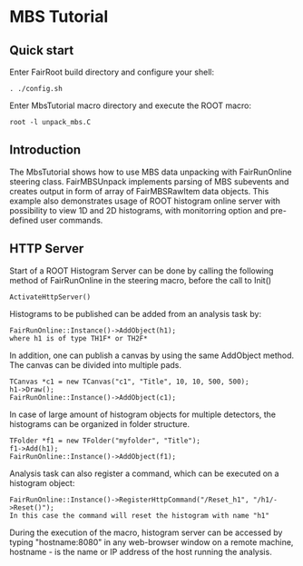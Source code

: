 # MBS Tutorial


## Quick start

Enter FairRoot build directory and configure your shell:

~~~~~~~~~~~~~~~~~~
. ./config.sh
~~~~~~~~~~~~~~~~~~

Enter MbsTutorial macro directory and execute the ROOT macro:

~~~~~~~~~~~~~~~~~~
root -l unpack_mbs.C
~~~~~~~~~~~~~~~~~~

## Introduction
The MbsTutorial shows how to use MBS data unpacking with FairRunOnline
steering class. FairMBSUnpack implements parsing of MBS subevents
and creates output in form of array of FairMBSRawItem data objects.
This example also demonstrates usage of ROOT histogram online server
with possibility to view 1D and 2D histograms, with monitorring option
and pre-defined user commands.

## HTTP Server
Start of a ROOT Histogram Server can be done by calling the following method
of FairRunOnline in the steering macro, before the call to Init()
~~~~~~~~~~~~~~~~~~
ActivateHttpServer()
~~~~~~~~~~~~~~~~~~

Histograms to be published can be added from an analysis task by:
~~~~~~~~~~~~~~~~~~
FairRunOnline::Instance()->AddObject(h1);
where h1 is of type TH1F* or TH2F*
~~~~~~~~~~~~~~~~~~

In addition, one can publish a canvas by using the same AddObject method. The canvas can be divided into multiple pads.
~~~~~~~~~~~~~~~~~~
TCanvas *c1 = new TCanvas("c1", "Title", 10, 10, 500, 500);
h1->Draw();
FairRunOnline::Instance()->AddObject(c1);
~~~~~~~~~~~~~~~~~~

In case of large amount of histogram objects for multiple detectors, the histograms can be organized in folder structure.
~~~~~~~~~~~~~~~~~~
TFolder *f1 = new TFolder("myfolder", "Title");
f1->Add(h1);
FairRunOnline::Instance()->AddObject(f1);
~~~~~~~~~~~~~~~~~~

Analysis task can also register a command, which can be executed on
a histogram object:
~~~~~~~~~~~~~~~~~~
FairRunOnline::Instance()->RegisterHttpCommand("/Reset_h1", "/h1/->Reset()");
In this case the command will reset the histogram with name "h1"
~~~~~~~~~~~~~~~~~~

During the execution of the macro, histogram server can be accessed
by typing "hostname:8080" in any web-browser window on a remote machine,
hostname - is the name or IP address of the host running the analysis.

